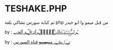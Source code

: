 # TESHAKE.PHP
 تم كتابة سورس تشاكي بلغة php من قبل ميمو وا ابو حيدر


by : [آلہہًّ๋͜͡‏ِــًّ๋͜͡‏ـرآئـ✮๋͜͡‏ٰ̲ـِـد آلحہــ๘ٌ๋ـٰٰربّہـٌٍّﮩٍٍّٖﮩٍِّٗـٗۤہٌٰٖيِٰہ](https://t.me/kill_7frind)


by : [تـ๋͜‏ـﮧآرڪـ๋͜‏ـﮧ م̶̶ـ̶̶ـ̶̶ي̶̶م̶̶ـ̶̶ـ̶̶و](https://t.me/MEMO_O1)
[قناة السورس](https://t.me/DEV_1IRAQ
)
